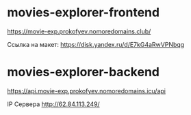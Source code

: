 # movies-explorer-frontend  
  
https://movie-exp.prokofyev.nomoredomains.club/  

Ссылка на макет: https://disk.yandex.ru/d/E7kG4aRwVPNbqg  
  
# movies-explorer-backend  

https://api.movie-exp.prokofyev.nomoredomains.icu/api  

IP Сервера http://62.84.113.249/  
